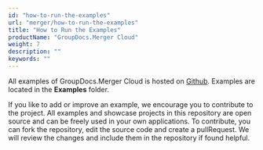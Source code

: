 ```yaml
---
id: "how-to-run-the-examples"
url: "merger/how-to-run-the-examples"
title: "How to Run the Examples"
productName: "GroupDocs.Merger Cloud"
weight: 7
description: ""
keywords: ""
---
```


All examples of GroupDocs.Merger Cloud is hosted on [Github](https://github.com/groupdocs-merger-cloud). Examples are located in the **Examples** folder.

If you like to add or improve an example, we encourage you to contribute to the project. All examples and showcase projects in this repository are open source and can be freely used in your own applications.
To contribute, you can fork the repository, edit the source code and create a pullRequest. We will review the changes and include them in the repository if found helpful.
